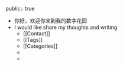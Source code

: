 public:: true

- 你好，欢迎你来到我的数字花园
- I would like share my thoughts and writing
	- [[Contact]]
	- [[Tags]]
	- [[Categories]]
	-
	-